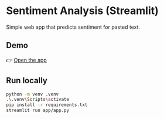 # Sentiment Analysis (Streamlit)
Simple web app that predicts sentiment for pasted text.

## Demo
👉 [Open the app](https://<your-streamlit-app-url>)

## Run locally
```bash
python -m venv .venv
.\.venv\Scripts\activate
pip install -r requirements.txt
streamlit run app/app.py